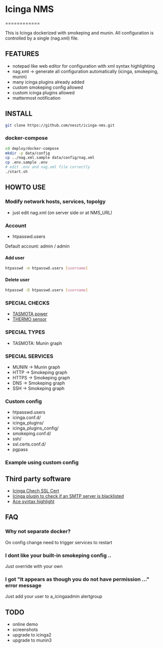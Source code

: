 # Icinga NMS
============

This is Icinga dockerized with smokeping and munin. All configuration is controlled by a single (nag.xml) file.

## FEATURES

 * notepad like web editor for configuration with xml syntax highlighting
 * nag.xml -> generate all configuration automatically (icinga, smokeping, munin)
 * many icinga plugins already added
 * custom smokeping config allowed
 * custom icinga plugins allowed
 * mattermost notification

## INSTALL
```bash
git clone https://github.com/neszt/icinga-nms.git
```

### docker-compose
```bash
cd deploy/docker-compose
mkdir -p data/config
cp ../nag.xml.sample data/config/nag.xml
cp .env.sample .env
# edit .env and nag.xml file correctly
./start.sh
```

## HOWTO USE

### Modify network hosts, services, topolgy
* just edit nag.xml (on server side or at NMS\_URL)

### Account
* htpasswd.users

Default account: admin / admin

#### Add user
```bash
htpasswd -m htpasswd.users [username]
```

#### Delete user
```bash
htpasswd -D htpasswd.users [username]
```

### SPECIAL CHECKS
* [TASMOTA power](https://github.com/arendst/Tasmota)
* [THERMO sensor](https://github.com/rkojedzinszky/thermo-center)

### SPECIAL TYPES
* TASMOTA: Munin graph

### SPECIAL SERVICES
* MUNIN -> Munin graph
* HTTP -> Smokeping graph
* HTTPS -> Smokeping graph
* DNS -> Smokeping graph
* SSH -> Smokeping graph

### Custom config
* htpasswd.users
* icinga.conf.d/
* icinga\_plugins/
* icinga\_plugins\_config/
* smokeping.conf.d/
* ssh/
* ssl.certs.conf.d/
* pgpass

### Example using custom config

## Third party software
* [Icinga Chech SSL Cert](https://github.com/matteocorti/check_ssl_cert)
* [Icinga plugin to check if an SMTP server is blacklisted](https://github.com/matteocorti/check_rbl)
* [Ace syntax highlight](https://github.com/ajaxorg/ace)

## FAQ

### Why not separate docker?

On config change need to trigger services to restart

### I dont like your built-in smokeping config ..

Just override with your own

### I got "It appears as though you do not have permission ..." error message

Just add your user to a\_icingaadmin alertgroup

## TODO
* online demo
* screenshots
* upgrade to icinga2
* upgrade to munin3
